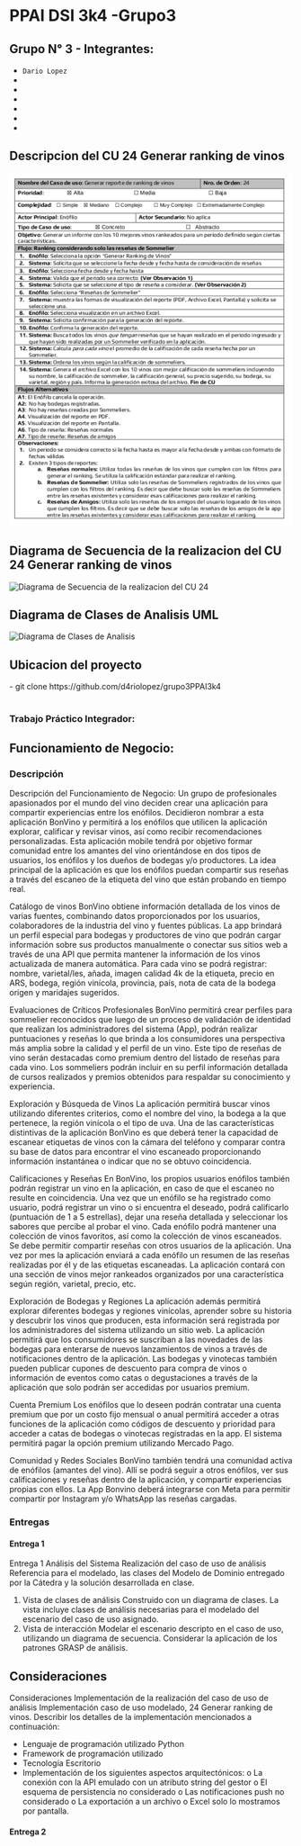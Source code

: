 # PPAI DSI 3k4 -Grupo3

<h2> Grupo N° 3 - Integrantes: </h2>

- `Dario Lopez`
- ` `
- ` `
- ` `
- ` `
- ` `
- ` `

<h2>Descripcion del CU 24 Generar ranking de vinos</h2>
<img alt="CU 24 Generar ranking de vinos" src="https://github.com/d4riolopez/grupo3PPAI3k4/blob/dario/CU24%20Generar%20ranking%20de%20vinos.png" title="CU 24 Generar ranking de vinos"/>

<h2>Diagrama de Secuencia de la realizacion del CU 24 Generar ranking de vinos</h2>
<img alt="Diagrama de Secuencia de la realizacion del CU 24" src="" title="Diagrama de Secuencia de la realizacion del CU 24"/>

<h2>Diagrama de Clases de Analisis UML</h2>
<img alt="Diagrama de Clases de Analisis" src="" title="Diagrama de Clases de Analisis"/>


<h2>Ubicacion del proyecto</h2>
- git clone https://github.com/d4riolopez/grupo3PPAI3k4


# <H3>Trabajo Práctico Integrador: </H3>

## Funcionamiento de Negocio:

### Descripción

Descripción del Funcionamiento de Negocio:
Un grupo de profesionales apasionados por el mundo del vino deciden crear una aplicación para compartir experiencias entre los enófilos. Decidieron nombrar a esta aplicación BonVino y permitirá a los enófilos que utilicen la aplicación explorar, calificar y revisar vinos, así como recibir recomendaciones personalizadas.
Esta aplicación mobile tendrá por objetivo formar comunidad entre los amantes del vino orientándose en dos tipos de usuarios, los enófilos y los dueños de bodegas y/o productores. La idea principal de la aplicación es que los enófilos puedan compartir sus reseñas a través del escaneo de la etiqueta del vino que están probando en tiempo real.

Catálogo de vinos
BonVino obtiene información detallada de los vinos de varias fuentes, combinando datos proporcionados por los usuarios, colaboradores de la industria del vino y fuentes públicas.
La app brindará un perfil especial para bodegas y productores de vino que podrán cargar información sobre sus productos manualmente o conectar sus sitios web a través de una API que permita mantener la información de los vinos actualizada de manera automática. Para cada vino se podrá registrar: nombre, varietal/les, añada, imagen calidad 4k de la etiqueta, precio en ARS, bodega, región vinícola, provincia, país, nota de cata de la bodega origen y maridajes sugeridos.

Evaluaciones de Críticos Profesionales
BonVino permitirá crear perfiles para sommelier reconocidos que luego de un proceso de validación de identidad que realizan los administradores del sistema (App), podrán realizar puntuaciones y reseñas lo que brinda a los consumidores una perspectiva más amplia sobre la calidad y el perfil de un vino. Este tipo de reseñas de vino serán destacadas como premium dentro del listado de reseñas para cada vino. Los sommeliers podrán incluir en su perfil información detallada de cursos realizados y premios obtenidos para respaldar su conocimiento y experiencia.

Exploración y Búsqueda de Vinos
La aplicación permitirá buscar vinos utilizando diferentes criterios, como el nombre del vino, la bodega a la que pertenece, la región vinícola o el tipo de uva. Una de las características distintivas de la aplicación BonVino es que deberá tener la capacidad de escanear etiquetas de vinos con la cámara del teléfono y comparar contra su base de datos para encontrar el vino escaneado proporcionando información instantánea o indicar que no se obtuvo coincidencia.

Calificaciones y Reseñas
En BonVino, los propios usuarios enófilos también podrán registrar un vino en la aplicación, en caso de que el escaneo no resulte en coincidencia. Una vez que un enófilo se ha registrado como usuario, podrá registrar un vino o si encuentra el deseado, podrá calificarlo (puntuación de 1 a 5 estrellas), dejar una reseña detallada
y seleccionar los sabores que percibe al probar el vino. Cada enófilo podrá mantener una colección de vinos favoritos, así como la colección de vinos escaneados. Se debe permitir compartir reseñas con otros usuarios de la aplicación.
Una vez por mes la aplicación enviará a cada enófilo un resumen de las reseñas realizadas por él y de las etiquetas escaneadas. La aplicación contará con una sección de vinos mejor rankeados organizados por una característica según región, varietal, precio, etc.

Exploración de Bodegas y Regiones
La aplicación además permitirá explorar diferentes bodegas y regiones vinícolas, aprender sobre su historia y descubrir los vinos que producen, esta información será registrada por los administradores del sistema utilizando un sitio web.
La aplicación permitirá que los consumidores se suscriban a las novedades de las bodegas para enterarse de nuevos lanzamientos de vinos a través de notificaciones dentro de la aplicación.
Las bodegas y vinotecas también pueden publicar cupones de descuento para compra de vinos o información de eventos como catas o degustaciones a través de la aplicación que solo podrán ser accedidas por usuarios premium.

Cuenta Premium
Los enófilos que lo deseen podrán contratar una cuenta premium que por un costo fijo mensual o anual permitirá acceder a otras funciones de la aplicación como códigos de descuento y prioridad para acceder a catas de bodegas o vinotecas registradas en la app. El sistema permitirá pagar la opción premium utilizando Mercado Pago.

Comunidad y Redes Sociales
BonVino también tendrá una comunidad activa de enófilos (amantes del vino). Allí se podrá seguir a otros enófilos, ver sus calificaciones y reseñas dentro de la aplicación, y compartir experiencias propias con ellos.
La App Bonvino deberá integrarse con Meta para permitir compartir por Instagram y/o WhatsApp las reseñas cargadas.

### Entregas

#### Entrega 1
Entrega 1
Análisis del Sistema
Realización del caso de uso de análisis
Referencia para el modelado, las clases del Modelo de Dominio entregado por la Cátedra y la solución desarrollada en clase.

1. Vista de clases de análisis
Construido con un diagrama de clases.
La vista incluye clases de análisis necesarias para el modelado del escenario del caso de uso asignado.
2. Vista de interacción
Modelar el escenario descripto en el caso de uso, utilizando un diagrama de secuencia. Considerar la aplicación de los patrones GRASP de análisis.

## Consideraciones
Consideraciones
Implementación de la realización del caso de uso de análisis
Implementación caso de uso modelado, 24 Generar ranking de vinos.
Describir los detalles de la implementación mencionados a continuación:
- Lenguaje de programación utilizado Python
- Framework de programación utilizado
- Tecnología Escritorio
- Implementación de los siguientes aspectos arquitectónicos:
o La conexión con la API emulado con un atributo string del gestor
o El esquema de persistencia no considerado
o Las notificaciones push no considerado
o La exportación a un archivo o Excel solo lo mostramos por pantalla. 
   
#### Entrega 2

   
   
